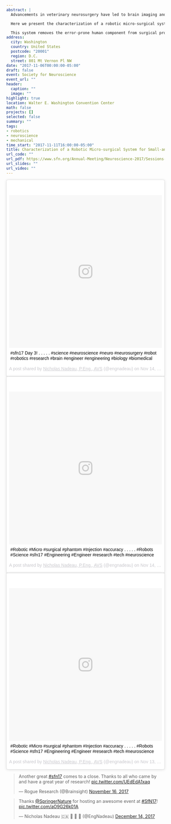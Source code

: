 ```yaml
---
abstract: |
  Advancements in veterinary neurosurgery have led to brain imaging and more robust planning prior to surgical intervention. Using neuronavigation software, brain imaging allows the surgeon to explore critical structures ahead of the surgery and designate targets and trajectories to target for each procedure. While brain targets may be well-defined in software, accuracy and efficiency is lost in the surgical environment due to manual human tasks and manipulation.

  Here we present the characterization of a robotic micro-surgical system for small-animal neurosurgery. The system is capable of moving to, drilling, injecting, placing electrodes or any other surgical device to predefined targets using imaging data and Brainsight Vet neuronavigation software (Rogue Research Inc., Montréal). Through stereo machine vision, the system is able to register a surface (e.g., exposed skull) to a given imaging dataset and calibrate an arbitrary tool in order to accurately position a 6-axis robotic arm (Mecademic, Montréal) for surgical procedures. In this particular study, we characterize the micro-surgical system using a surgical phantom in order to demonstrate the accuracy and repeatability of the tool positioning and subject registration. The experiment is designed to simulate keyhole drilling, electrode placement, and microinjections in a small-animal. The mapping between robot-space and imagespace is computed using a laser-generated point cloud and stereo machine vision. Consequently, the exact placement of the animal and the alignment of bregma and lambda become irrelevant, in contrast with paper atlas stereotaxic procedures, since navigation and robot control are performed with respect to the imaging data. The robot itself is capable of 5µm repeatability, as measured with an electronic indicator (Mitutoyo 543-793).

  This system removes the error-prone human component from surgical procedures, allowing for a more effective and efficient surgery, with the goal of improving surgical success rate, throughput, and experiment replicability.
address:
  city: Washington
  country: United States
  postcode: "20001"
  region: D.C.
  street: 801 Mt Vernon Pl NW
date: "2017-11-06T00:00:00-05:00"
draft: false
event: Society for Neuroscience
event_url: ""
header:
  caption: ""
  image: ""
highlight: true
location: Walter E. Washington Convention Center
math: false
projects: []
selected: false
summary: ""
tags:
- robotics
- neuroscience
- mechanical
time_start: "2017-11-11T16:00:00-05:00"
title: Characterization of a Robotic Micro-surgical System for Small-animal Neurosurgery
url_code: ""
url_pdf: https://www.sfn.org/Annual-Meeting/Neuroscience-2017/Sessions-and-Events/Program/Abstract-PDFs
url_slides: ""
url_video: ""
---
```


<blockquote class="instagram-media" data-instgrm-captioned data-instgrm-permalink="https://www.instagram.com/p/BbfS9G-FPWW/" data-instgrm-version="8" style=" background:#FFF; border:0; border-radius:3px; box-shadow:0 0 1px 0 rgba(0,0,0,0.5),0 1px 10px 0 rgba(0,0,0,0.15); margin: 1px; max-width:658px; padding:0; width:99.375%; width:-webkit-calc(100% - 2px); width:calc(100% - 2px);"><div style="padding:8px;"> <div style=" background:#F8F8F8; line-height:0; margin-top:40px; padding:50.0% 0; text-align:center; width:100%;"> <div style=" background:url(data:image/png;base64,iVBORw0KGgoAAAANSUhEUgAAACwAAAAsCAMAAAApWqozAAAABGdBTUEAALGPC/xhBQAAAAFzUkdCAK7OHOkAAAAMUExURczMzPf399fX1+bm5mzY9AMAAADiSURBVDjLvZXbEsMgCES5/P8/t9FuRVCRmU73JWlzosgSIIZURCjo/ad+EQJJB4Hv8BFt+IDpQoCx1wjOSBFhh2XssxEIYn3ulI/6MNReE07UIWJEv8UEOWDS88LY97kqyTliJKKtuYBbruAyVh5wOHiXmpi5we58Ek028czwyuQdLKPG1Bkb4NnM+VeAnfHqn1k4+GPT6uGQcvu2h2OVuIf/gWUFyy8OWEpdyZSa3aVCqpVoVvzZZ2VTnn2wU8qzVjDDetO90GSy9mVLqtgYSy231MxrY6I2gGqjrTY0L8fxCxfCBbhWrsYYAAAAAElFTkSuQmCC); display:block; height:44px; margin:0 auto -44px; position:relative; top:-22px; width:44px;"></div></div> <p style=" margin:8px 0 0 0; padding:0 4px;"> <a href="https://www.instagram.com/p/BbfS9G-FPWW/" style=" color:#000; font-family:Arial,sans-serif; font-size:14px; font-style:normal; font-weight:normal; line-height:17px; text-decoration:none; word-wrap:break-word;" target="_blank">#sfn17 Day 3! . . . . . #science #neuroscience #neuro #neurosurgery #robot #robotics #research #brain #engineer #engineering #biology #biomedical</a></p> <p style=" color:#c9c8cd; font-family:Arial,sans-serif; font-size:14px; line-height:17px; margin-bottom:0; margin-top:8px; overflow:hidden; padding:8px 0 7px; text-align:center; text-overflow:ellipsis; white-space:nowrap;">A post shared by <a href="https://www.instagram.com/engnadeau/" style=" color:#c9c8cd; font-family:Arial,sans-serif; font-size:14px; font-style:normal; font-weight:normal; line-height:17px;" target="_blank"> Nicholas Nadeau, P.Eng., AVS</a> (@engnadeau) on <time style=" font-family:Arial,sans-serif; font-size:14px; line-height:17px;" datetime="2017-11-14T20:25:58+00:00">Nov 14, 2017 at 12:25pm PST</time></p></div></blockquote> <script async defer src="//www.instagram.com/embed.js"></script>

<blockquote class="instagram-media" data-instgrm-captioned data-instgrm-permalink="https://www.instagram.com/p/Bbe7lMhFwa-/" data-instgrm-version="8" style=" background:#FFF; border:0; border-radius:3px; box-shadow:0 0 1px 0 rgba(0,0,0,0.5),0 1px 10px 0 rgba(0,0,0,0.15); margin: 1px; max-width:658px; padding:0; width:99.375%; width:-webkit-calc(100% - 2px); width:calc(100% - 2px);"><div style="padding:8px;"> <div style=" background:#F8F8F8; line-height:0; margin-top:40px; padding:50.0% 0; text-align:center; width:100%;"> <div style=" background:url(data:image/png;base64,iVBORw0KGgoAAAANSUhEUgAAACwAAAAsCAMAAAApWqozAAAABGdBTUEAALGPC/xhBQAAAAFzUkdCAK7OHOkAAAAMUExURczMzPf399fX1+bm5mzY9AMAAADiSURBVDjLvZXbEsMgCES5/P8/t9FuRVCRmU73JWlzosgSIIZURCjo/ad+EQJJB4Hv8BFt+IDpQoCx1wjOSBFhh2XssxEIYn3ulI/6MNReE07UIWJEv8UEOWDS88LY97kqyTliJKKtuYBbruAyVh5wOHiXmpi5we58Ek028czwyuQdLKPG1Bkb4NnM+VeAnfHqn1k4+GPT6uGQcvu2h2OVuIf/gWUFyy8OWEpdyZSa3aVCqpVoVvzZZ2VTnn2wU8qzVjDDetO90GSy9mVLqtgYSy231MxrY6I2gGqjrTY0L8fxCxfCBbhWrsYYAAAAAElFTkSuQmCC); display:block; height:44px; margin:0 auto -44px; position:relative; top:-22px; width:44px;"></div></div> <p style=" margin:8px 0 0 0; padding:0 4px;"> <a href="https://www.instagram.com/p/Bbe7lMhFwa-/" style=" color:#000; font-family:Arial,sans-serif; font-size:14px; font-style:normal; font-weight:normal; line-height:17px; text-decoration:none; word-wrap:break-word;" target="_blank">#Robotic #Micro #surgical #phantom #Injection #accuracy . . . . . #Robots #Science #sfn17 #Engineering #Engineer #research #tech #neuroscience</a></p> <p style=" color:#c9c8cd; font-family:Arial,sans-serif; font-size:14px; line-height:17px; margin-bottom:0; margin-top:8px; overflow:hidden; padding:8px 0 7px; text-align:center; text-overflow:ellipsis; white-space:nowrap;">A post shared by <a href="https://www.instagram.com/engnadeau/" style=" color:#c9c8cd; font-family:Arial,sans-serif; font-size:14px; font-style:normal; font-weight:normal; line-height:17px;" target="_blank"> Nicholas Nadeau, P.Eng., AVS</a> (@engnadeau) on <time style=" font-family:Arial,sans-serif; font-size:14px; line-height:17px;" datetime="2017-11-14T17:02:06+00:00">Nov 14, 2017 at 9:02am PST</time></p></div></blockquote> <script async defer src="//www.instagram.com/embed.js"></script>

<blockquote class="instagram-media" data-instgrm-captioned data-instgrm-permalink="https://www.instagram.com/p/BbduLS7loEK/" data-instgrm-version="8" style=" background:#FFF; border:0; border-radius:3px; box-shadow:0 0 1px 0 rgba(0,0,0,0.5),0 1px 10px 0 rgba(0,0,0,0.15); margin: 1px; max-width:658px; padding:0; width:99.375%; width:-webkit-calc(100% - 2px); width:calc(100% - 2px);"><div style="padding:8px;"> <div style=" background:#F8F8F8; line-height:0; margin-top:40px; padding:50.0% 0; text-align:center; width:100%;"> <div style=" background:url(data:image/png;base64,iVBORw0KGgoAAAANSUhEUgAAACwAAAAsCAMAAAApWqozAAAABGdBTUEAALGPC/xhBQAAAAFzUkdCAK7OHOkAAAAMUExURczMzPf399fX1+bm5mzY9AMAAADiSURBVDjLvZXbEsMgCES5/P8/t9FuRVCRmU73JWlzosgSIIZURCjo/ad+EQJJB4Hv8BFt+IDpQoCx1wjOSBFhh2XssxEIYn3ulI/6MNReE07UIWJEv8UEOWDS88LY97kqyTliJKKtuYBbruAyVh5wOHiXmpi5we58Ek028czwyuQdLKPG1Bkb4NnM+VeAnfHqn1k4+GPT6uGQcvu2h2OVuIf/gWUFyy8OWEpdyZSa3aVCqpVoVvzZZ2VTnn2wU8qzVjDDetO90GSy9mVLqtgYSy231MxrY6I2gGqjrTY0L8fxCxfCBbhWrsYYAAAAAElFTkSuQmCC); display:block; height:44px; margin:0 auto -44px; position:relative; top:-22px; width:44px;"></div></div> <p style=" margin:8px 0 0 0; padding:0 4px;"> <a href="https://www.instagram.com/p/BbduLS7loEK/" style=" color:#000; font-family:Arial,sans-serif; font-size:14px; font-style:normal; font-weight:normal; line-height:17px; text-decoration:none; word-wrap:break-word;" target="_blank">#Robotic #Micro #surgical #phantom #Injection #accuracy . . . . . #Robots #Science #sfn17 #Engineering #Engineer #research #tech #neuroscience</a></p> <p style=" color:#c9c8cd; font-family:Arial,sans-serif; font-size:14px; line-height:17px; margin-bottom:0; margin-top:8px; overflow:hidden; padding:8px 0 7px; text-align:center; text-overflow:ellipsis; white-space:nowrap;">A post shared by <a href="https://www.instagram.com/engnadeau/" style=" color:#c9c8cd; font-family:Arial,sans-serif; font-size:14px; font-style:normal; font-weight:normal; line-height:17px;" target="_blank"> Nicholas Nadeau, P.Eng., AVS</a> (@engnadeau) on <time style=" font-family:Arial,sans-serif; font-size:14px; line-height:17px;" datetime="2017-11-14T05:45:42+00:00">Nov 13, 2017 at 9:45pm PST</time></p></div></blockquote> <script async defer src="//www.instagram.com/embed.js"></script>

<blockquote class="twitter-tweet" data-lang="en"><p lang="en" dir="ltr">Another great <a href="https://twitter.com/hashtag/sfn17?src=hash&amp;ref_src=twsrc%5Etfw">#sfn17</a> comes to a close. Thanks to all who came by and have a great year of research! <a href="https://t.co/UEdEdA1xaq">pic.twitter.com/UEdEdA1xaq</a></p>&mdash; Rogue Research (@Brainsight) <a href="https://twitter.com/Brainsight/status/930960786876518400?ref_src=twsrc%5Etfw">November 16, 2017</a></blockquote>
<script async src="https://platform.twitter.com/widgets.js" charset="utf-8"></script>

<blockquote class="twitter-tweet" data-lang="en"><p lang="en" dir="ltr">Thanks <a href="https://twitter.com/SpringerNature?ref_src=twsrc%5Etfw">@SpringerNature</a> for hosting an awesome event at <a href="https://twitter.com/hashtag/SfN17?src=hash&amp;ref_src=twsrc%5Etfw">#SfN17</a>! <a href="https://t.co/aO9G26k01A">pic.twitter.com/aO9G26k01A</a></p>&mdash; Nicholas Nadeau 🇨🇦 🤖 🧠 🐍 (@EngNadeau) <a href="https://twitter.com/EngNadeau/status/941276858896838656?ref_src=twsrc%5Etfw">December 14, 2017</a></blockquote>
<script async src="https://platform.twitter.com/widgets.js" charset="utf-8"></script>
